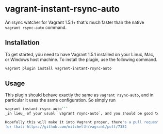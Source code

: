 # vagrant-instant-rsync-auto

An rsync watcher for Vagrant 1.5.1+ that's much faster than the native
`vagrant rsync-auto` command.

## Installation

To get started, you need to have Vagrant 1.5.1 installed on your Linux, Mac, or
Windows host machine. To install the plugin, use the following command.

```bash
vagrant plugin install vagrant-instant-rsync-auto
```

## Usage

This plugin should behave exactly the same as `vagrant rsync-auto`, and in
particular it uses the same configuration. So simply run
```bash
vagrant instant-rsync-auto```
_in lieu_ of your usual `vagrant rsync-auto`, and you should be good to go!

Hopefully this will make it into Vagrant proper, there's a pull request opened
for that: https://github.com/mitchellh/vagrant/pull/7332
